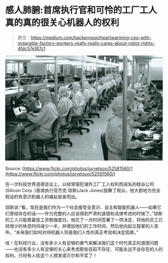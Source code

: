 # 感人肺腑:首席执行官和可怜的工厂工人真的真的很关心机器人的权利

> 原文：<https://medium.com/hackernoon/heartwarming-ceo-with-miserable-factory-workers-really-really-cares-about-robot-rights-4fdc57e167c1>

![](img/e88b0491bfd7914c0fa7219d7c7f8eca.png)

Source: [https://www.flickr.com/photos/jurvetson/52581560/](https://www.flickr.com/photos/jurvetson/52581560/)

在一次科技世界道德会议上，以经常侵犯海外工厂工人权利而闻名的硅谷公司(Silicon Corp .)首席执行官杰克·琼斯(Jack Jones)鼓舞了观众，他大胆地为完全假设的有意识机器人的福祉挺身而出。

琼斯说:“看，现在是我们作为一个社会接受全意识、自主和智能机器人——如果它们曾经存在的话——作为完整的人应该得到严肃的道德和法律考虑的时候了。”琼斯的工人只能靠最低工资勉强度日。他花了一点时间签署了一项决定，将他的员工已经很少的休息时间减少一半，并增加他们的工作时间，然后他向起立鼓掌的人宣布，“未来我们如何对待机器人将是我们人性的真正考验和决定因素。”

哇！在科技行业，没有多少人有足够的勇气来解决我们这个时代真正的道德问题——也没有多少人有足够的关心来考虑那些目前不存在、可能永远不会存在的人的权利。已经有人给这个人颁发诺贝尔和平奖了！